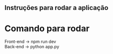 
## Instruções para rodar a aplicação

# Comando para rodar 

Front-end -> npm run dev
<br>
Back-end -> python app.py
